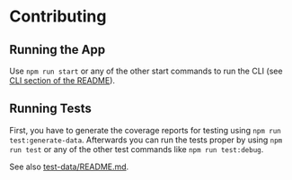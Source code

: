 # Contributing

## Running the App

Use `npm run start` or any of the other start commands to run the CLI (see [CLI section of the README](./README.md#cli)).

## Running Tests

First, you have to generate the coverage reports for testing using `npm run test:generate-data`.
Afterwards you can run the tests proper by using `npm run test` or any of the other test commands like `npm run test:debug`.

See also [test-data/README.md](test-data/README.md).
